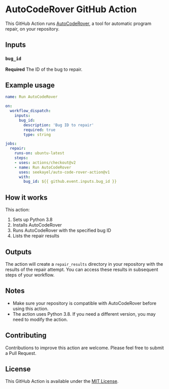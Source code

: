# AutoCodeRover GitHub Action

This GitHub Action runs [AutoCodeRover](https://github.com/nus-apr/auto-code-rover/), a tool for automatic program repair, on your repository.

## Inputs

### `bug_id`

**Required** The ID of the bug to repair.

## Example usage

```yaml
name: Run AutoCodeRover

on:
  workflow_dispatch:
    inputs:
      bug_id:
        description: 'Bug ID to repair'
        required: true
        type: string

jobs:
  repair:
    runs-on: ubuntu-latest
    steps:
    - uses: actions/checkout@v2
    - name: Run AutoCodeRover
      uses: seekayel/auto-code-rover-action@v1
      with:
        bug_id: ${{ github.event.inputs.bug_id }}
```

## How it works

This action:

1. Sets up Python 3.8
2. Installs AutoCodeRover
3. Runs AutoCodeRover with the specified bug ID
4. Lists the repair results

## Outputs

The action will create a `repair_results` directory in your repository with the results of the repair attempt. You can access these results in subsequent steps of your workflow.

## Notes

- Make sure your repository is compatible with AutoCodeRover before using this action.
- The action uses Python 3.8. If you need a different version, you may need to modify the action.

## Contributing

Contributions to improve this action are welcome. Please feel free to submit a Pull Request.

## License

This GitHub Action is available under the [MIT License](LICENSE).